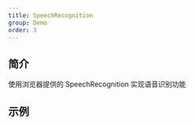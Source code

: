 ```yaml
---
title: SpeechRecognition
group: Demo
order: 3
---
```


## 简介

使用浏览器提供的 SpeechRecognition 实现语音识别功能

## 示例

<code src="./index.tsx"></code>
